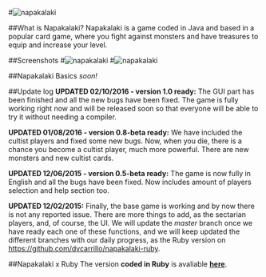 #![napakalaki](https://raw.github.com/dvcarrillo/napakalaki/master/doc/napakalaki-ext.png)

##What is Napakalaki?
Napakalaki is a game coded in Java and based in a popular card game, where you fight against monsters and have treasures to equip and increase your level.

##Screenshots
#![napakalaki](https://raw.github.com/dvcarrillo/napakalaki/master/screenshot-1.png)
#![napakalaki](https://raw.github.com/dvcarrillo/napakalaki/master/screenshot-2.png)

##Napakalaki Basics
*soon!*

##Update log
**UPDATED 02/10/2016 - version 1.0 ready:**
The GUI part has been finished and all the new bugs have been fixed.
The game is fully working right now and will be released soon so that
everyone will be able to try it without needing a compiler.

**UPDATED 01/08/2016 - version 0.8-beta ready:** 
We have included the cultist players and fixed some new bugs.
Now, when you die, there is a chance you become a cultist player,
much more powerful. There are new monsters and new cultist cards.

**UPDATED 12/06/2015 - version 0.5-beta ready:** 
The game is now fully in English and all the bugs have been fixed.
Now includes amount of players selection and help section too.

**UPDATED 12/02/2015:** 
Finally, the base game is working and by now there is not any reported
issue. There are more things to add, as the sectarian players, and, of
course, the UI.
We will update the *master* branch once we have ready each one of these
functions, and we will keep updated the different branches with our daily
progress, as the Ruby version on https://github.com/dvcarrillo/napakalaki-ruby.

##Napakalaki x Ruby
The version **coded in Ruby** is avaliable **[here](https://github.com/dvcarrillo/napakalaki-ruby)**.
